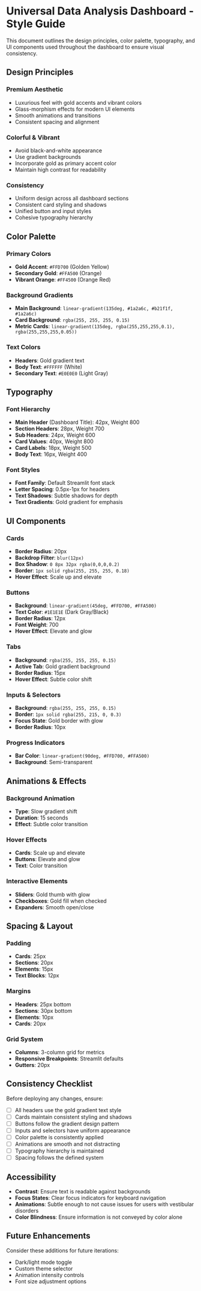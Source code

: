 # Universal Data Analysis Dashboard - Style Guide

This document outlines the design principles, color palette, typography, and UI components used throughout the dashboard to ensure visual consistency.

## Design Principles

### Premium Aesthetic
- Luxurious feel with gold accents and vibrant colors
- Glass-morphism effects for modern UI elements
- Smooth animations and transitions
- Consistent spacing and alignment

### Colorful & Vibrant
- Avoid black-and-white appearance
- Use gradient backgrounds
- Incorporate gold as primary accent color
- Maintain high contrast for readability

### Consistency
- Uniform design across all dashboard sections
- Consistent card styling and shadows
- Unified button and input styles
- Cohesive typography hierarchy

## Color Palette

### Primary Colors
- **Gold Accent**: `#FFD700` (Golden Yellow)
- **Secondary Gold**: `#FFA500` (Orange)
- **Vibrant Orange**: `#FF4500` (Orange Red)

### Background Gradients
- **Main Background**: `linear-gradient(135deg, #1a2a6c, #b21f1f, #1a2a6c)`
- **Card Background**: `rgba(255, 255, 255, 0.15)`
- **Metric Cards**: `linear-gradient(135deg, rgba(255,255,255,0.1), rgba(255,255,255,0.05))`

### Text Colors
- **Headers**: Gold gradient text
- **Body Text**: `#FFFFFF` (White)
- **Secondary Text**: `#E0E0E0` (Light Gray)

## Typography

### Font Hierarchy
- **Main Header** (Dashboard Title): 42px, Weight 800
- **Section Headers**: 28px, Weight 700
- **Sub Headers**: 24px, Weight 600
- **Card Values**: 40px, Weight 800
- **Card Labels**: 18px, Weight 500
- **Body Text**: 16px, Weight 400

### Font Styles
- **Font Family**: Default Streamlit font stack
- **Letter Spacing**: 0.5px-1px for headers
- **Text Shadows**: Subtle shadows for depth
- **Text Gradients**: Gold gradient for emphasis

## UI Components

### Cards
- **Border Radius**: 20px
- **Backdrop Filter**: `blur(12px)`
- **Box Shadow**: `0 8px 32px rgba(0,0,0,0.2)`
- **Border**: `1px solid rgba(255, 255, 255, 0.18)`
- **Hover Effect**: Scale up and elevate

### Buttons
- **Background**: `linear-gradient(45deg, #FFD700, #FFA500)`
- **Text Color**: `#1E1E1E` (Dark Gray/Black)
- **Border Radius**: 12px
- **Font Weight**: 700
- **Hover Effect**: Elevate and glow

### Tabs
- **Background**: `rgba(255, 255, 255, 0.15)`
- **Active Tab**: Gold gradient background
- **Border Radius**: 15px
- **Hover Effect**: Subtle color shift

### Inputs & Selectors
- **Background**: `rgba(255, 255, 255, 0.15)`
- **Border**: `1px solid rgba(255, 215, 0, 0.3)`
- **Focus State**: Gold border with glow
- **Border Radius**: 10px

### Progress Indicators
- **Bar Color**: `linear-gradient(90deg, #FFD700, #FFA500)`
- **Background**: Semi-transparent

## Animations & Effects

### Background Animation
- **Type**: Slow gradient shift
- **Duration**: 15 seconds
- **Effect**: Subtle color transition

### Hover Effects
- **Cards**: Scale up and elevate
- **Buttons**: Elevate and glow
- **Text**: Color transition

### Interactive Elements
- **Sliders**: Gold thumb with glow
- **Checkboxes**: Gold fill when checked
- **Expanders**: Smooth open/close

## Spacing & Layout

### Padding
- **Cards**: 25px
- **Sections**: 20px
- **Elements**: 15px
- **Text Blocks**: 12px

### Margins
- **Headers**: 25px bottom
- **Sections**: 30px bottom
- **Elements**: 10px
- **Cards**: 20px

### Grid System
- **Columns**: 3-column grid for metrics
- **Responsive Breakpoints**: Streamlit defaults
- **Gutters**: 20px

## Consistency Checklist

Before deploying any changes, ensure:
- [ ] All headers use the gold gradient text style
- [ ] Cards maintain consistent styling and shadows
- [ ] Buttons follow the gradient design pattern
- [ ] Inputs and selectors have uniform appearance
- [ ] Color palette is consistently applied
- [ ] Animations are smooth and not distracting
- [ ] Typography hierarchy is maintained
- [ ] Spacing follows the defined system

## Accessibility

- **Contrast**: Ensure text is readable against backgrounds
- **Focus States**: Clear focus indicators for keyboard navigation
- **Animations**: Subtle enough to not cause issues for users with vestibular disorders
- **Color Blindness**: Ensure information is not conveyed by color alone

## Future Enhancements

Consider these additions for future iterations:
- Dark/light mode toggle
- Custom theme selector
- Animation intensity controls
- Font size adjustment options